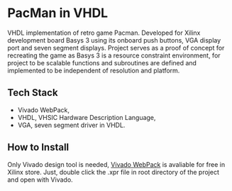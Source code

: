 # PacMan in VHDL

VHDL implementation of retro game Pacman. Developed for Xilinx development board Basys 3 using its onboard push buttons, VGA display port and seven segment displays. Project serves as a proof of concept for recreating the game as Basys 3 is a resource constraint environment, for project to be scalable functions and subroutines are defined and implemented to be independent of resolution and platform.

## Tech Stack
- Vivado WebPack,
- VHDL, VHSIC Hardware Description Language,
- VGA, seven segment driver in VHDL.

## How to Install
Only Vivado design tool is needed, [Vivado WebPack]() is avaliable for free in Xilinx store. Just, double click the .xpr file in root directory of the project and open with Vivado.